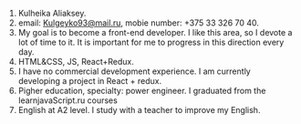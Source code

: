 1. Kulheika Aliaksey.
2. email: Kulgeyko93@mail.ru, mobie number: +375 33 326 70 40.
3.  My goal is to become a front-end developer. I like this area, so I devote a lot of time to it. It is important for me to progress in this direction every day.
4. HTML&CSS, JS, React+Redux.
5. I have no commercial development experience. I am currently developing a project in React + redux.
6. Рigher education, specialty: power engineer. I graduated from the learnjavaScript.ru courses
7. English at A2 level. I study with a teacher to improve my English.